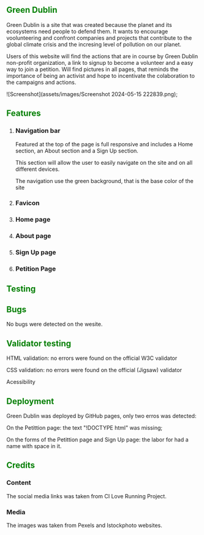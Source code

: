 <h2><font color="green">Green Dublin</font></h2>
<p>Green Dublin is a site that was created because the planet and its ecosystems need people to defend them. It wants to encourage voolunteering and confront companies and projects that contribute to the global climate crisis and the incresing level of pollution on our planet.</p>
<p>Users of this website will find the actions that are in course by Green Dublin non-profit organization, a link to signup to become a volunteer and a easy way to join a petition. Will find pictures in all pages, that reminds the importance of being an activist and hope to incentivate the colaboration to the campaigns and actions. </p>
![Screenshot](assets/images/Screenshot 2024-05-15 222839.png);


<h2><font color="green">Features</font></h2>
<ol>
<li><h3>Navigation bar</h3></li>
<p>Featured at the top of the page is full responsive and includes a Home section, an About section and a Sign Up section.</p>
<p>This section will allow the user to easily navigate on the site and on all different devices.</p>
<p>The navigation use the green background, that is the base color of the site</p>

<li><h3>Favicon</h3></li>
<li><h3>Home page</h3></li>
<li><h3>About page</h3></li>
<li><h3>Sign Up page</h3></li>
<li><h3>Petition Page</h3></li>
</ol>

<h2><font color="green">Testing</font></h2>

<h2><font color="green">Bugs</font></h2>
<p> No bugs were detected on the wesite.</p>

<h2><font color="green">Validator testing</font></h2>
<p> HTML validation: no errors were found  on the official W3C validator</p>
<p> CSS validation: no errors were found  on the official (Jigsaw) validator</p>
<p> Acessibility</p>

<h2><font color="green">Deployment</font></h2>
<p> Green Dublin was deployed by GitHub pages, only two erros was detected:</p>
<p> On the Petittion page: the text "!DOCTYPE html" was missing;</p>
<p> On the forms of the Petittion page and Sign Up page: the labor for had a name with space in it.</p>

<h2><font color="green">Credits</font></h2>
<h3> Content</h3>
<p> The social media links was taken from CI Love Running Project.</p>
<h3> Media</h3>
<p> The images was taken from Pexels and Istockphoto websites.</p>